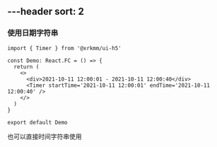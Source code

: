 ---header
sort: 2
---

### 使用日期字符串

```tsx
import { Timer } from '@xrkmm/ui-h5'

const Demo: React.FC = () => {
  return (
    <>
      <div>2021-10-11 12:00:01 - 2021-10-11 12:00:40</div>
      <Timer startTime='2021-10-11 12:00:01' endTime='2021-10-11 12:00:40' />
    </>
  )
}

export default Demo
```
也可以直接时间字符串使用
